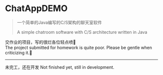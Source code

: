 # ChatAppDEMO

> 一个简单的Java编写的C/S架构的聊天室软件
> 
> A simple chatroom software with C/S architecture written in Java
> 
交作业的项目，写的很烂各位轻点喷🥲   
The project submitted for homework is quite poor. Please be gentle when criticizing it.🥲

---

未完工，还在开发
Not finished yet, still in development.